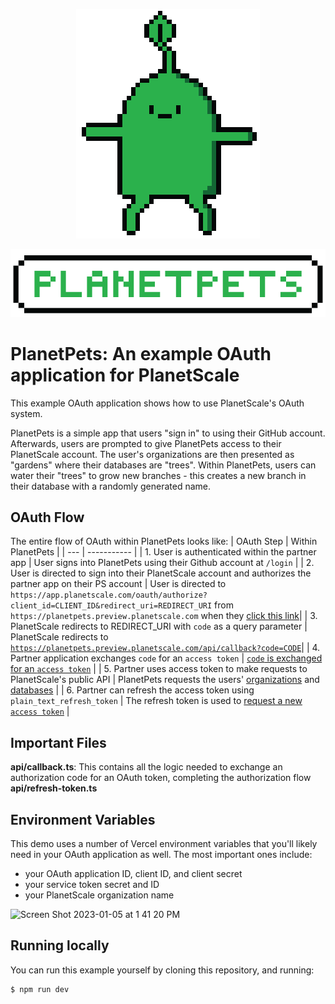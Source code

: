 <p align="center" width="100%">
    <img src="/green_lilman@2x.png"> 
</p>
<p align="center" width="100%">
    <img src="/title@2x.png"> 
</p>

# PlanetPets: An example OAuth application for PlanetScale

This example OAuth application shows how to use PlanetScale's OAuth system. 

PlanetPets is a simple app that users "sign in" to using their GitHub account. Afterwards, users are prompted to give PlanetPets access to their PlanetScale account. The user's organizations are then presented as "gardens" where their databases are "trees". Within PlanetPets, users can water their "trees" to grow new branches - this creates a new branch in their database with a randomly generated name.

## OAuth Flow
The entire flow of OAuth within PlanetPets looks like:
| OAuth Step | Within PlanetPets |
| --- | ----------- |
| 1. User is authenticated within the partner app | User signs into PlanetPets using their Github account at `/login` |
| 2. User is directed to sign into their PlanetScale account and authorizes the partner app on their PS account | User is directed to `https://app.planetscale.com/oauth/authorize?client_id=CLIENT_ID&redirect_uri=REDIRECT_URI` from `https://planetpets.preview.planetscale.com` when they [click this link](https://github.com/planetscale/planetpets/blob/main/pages/index.tsx#L15)|
| 3. PlanetScale redirects to REDIRECT_URI with `code` as a query parameter | PlanetScale redirects to [`https://planetpets.preview.planetscale.com/api/callback?code=CODE`](https://github.com/planetscale/planetpets/blob/main/pages/api/callback.ts)|
| 4. Partner application exchanges `code` for an `access token` | [`code` is exchanged for an `access token`](https://github.com/planetscale/planetpets/blob/main/pages/api/callback.ts#L15-L31) |
| 5. Partner uses access token to make requests to PlanetScale's public API | PlanetPets requests the users' [organizations](https://github.com/planetscale/planetpets/blob/main/pages/play.tsx#L28-L36) and [databases](https://github.com/notfelineit/planetpets/blob/main/pages/play.tsx#L39-L47) |
| 6. Partner can refresh the access token using `plain_text_refresh_token` | The refresh token is used to [request a new `access token`](https://github.com/planetscale/planetpets/blob/main/pages/api/refresh-token.ts#L8-L26) |

## Important Files
**api/callback.ts**: This contains all the logic needed to exchange an authorization code for an OAuth token, completing the authorization flow
**api/refresh-token.ts**
## Environment Variables
This demo uses a number of Vercel environment variables that you'll likely need in your OAuth application as well. The most important ones include:
- your OAuth application ID, client ID, and client secret
- your service token secret and ID
- your PlanetScale organization name
<img width="927" alt="Screen Shot 2023-01-05 at 1 41 20 PM" src="https://user-images.githubusercontent.com/31225471/210885462-862f5ce4-fa49-4349-8a59-1b1f6346dd1c.png">

## Running locally
You can run this example yourself by cloning this repository, and running:
```bash
$ npm run dev
```
